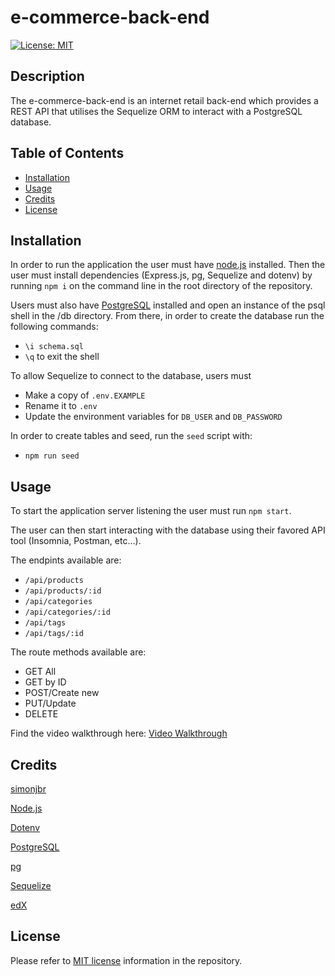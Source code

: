 # e-commerce-back-end

[![License: MIT](https://shields.io/badge/License-MIT-yellow.svg)](https://opensource.org/licenses/MIT)

## Description

The e-commerce-back-end is an internet retail back-end which provides a REST API that utilises the Sequelize ORM to interact with a PostgreSQL database.

## Table of Contents

- [Installation](#installation)
- [Usage](#usage)
- [Credits](#credits)
- [License](#license)

## Installation

In order to run the application the user must have [node.js](https://nodejs.org/en/download/current) installed. Then the user must install dependencies (Express.js, pg, Sequelize and dotenv) by running `npm i` on the command line in the root directory of the repository.

Users must also have [PostgreSQL](https://www.postgresql.org/download/) installed and open an instance of the psql shell in the /db directory.
From there, in order to create the database run the following commands:
- `\i schema.sql`
- `\q` to exit the shell

To allow Sequelize to connect to the database, users must
- Make a copy of `.env.EXAMPLE`
- Rename it to `.env`
- Update the environment variables for `DB_USER` and `DB_PASSWORD`

In order to create tables and seed, run the `seed` script with:
- `npm run seed`


## Usage

To start the application server listening the user must run `npm start`.

The user can then start interacting with the database using their favored API tool (Insomnia, Postman, etc...).

The endpints available are:
- `/api/products`
- `/api/products/:id`
- `/api/categories`
- `/api/categories/:id`
- `/api/tags`
- `/api/tags/:id`

The route methods available are:
- GET All
- GET by ID
- POST/Create new
- PUT/Update
- DELETE


Find the video walkthrough here:
[Video Walkthrough](https://drive.google.com/XXXXX)

## Credits

[simonjbr](https://github.com/simonjbr)

[Node.js](https://nodejs.org/en)

[Dotenv](https://www.npmjs.com/package/dotenv)

[PostgreSQL](https://www.postgresql.org/)

[pg](https://www.npmjs.com/package/pg)

[Sequelize](https://sequelize.org/)

[edX](https://www.edx.org/)

## License

Please refer to [MIT license](./LICENSE) information in the repository.